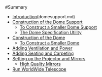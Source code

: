 #Summary

* [Introduction](README.md)(domesupport.md)
* [Construction of the Dome Support](domesupport.md)
  * [To Construct a Smaller Dome Support](domesupport.md#the-dome-specification-utility)
  * [The Dome Specification Utility](domesupport.md#dome-specification-utility)
* [Construction of the Dome](dome.md)
  * [To Construct a Smaller Dome](dome.md#to-construct-a-smaller-dome)
* [Adding Ventilation and Power](dome.md#adding-ventilation-and-power)
* [Adding Seating and Carpeting](dome.md#adding-seating-and-carpeting)
* [Setting up the Projector and Mirrors](dome.md#setting-up-the-projector-and-mirrors)
  * [High Quality Mirrors](dome.md#high-quality-mirrors)
* [Run WorldWide Telescope](runwwt.md)
